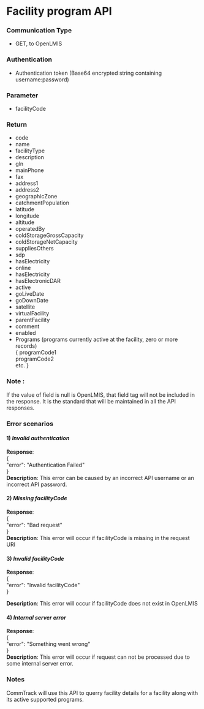 # Facility program API

### Communication Type

- GET, to OpenLMIS

### Authentication

- Authentication token (Base64 encrypted string containing username:password)

### Parameter

- facilityCode

### Return

- code
- name
- facilityType
- description
- gln
- mainPhone
- fax
- address1
- address2
- geographicZone
- catchmentPopulation
- latitude
- longitude
- altitude
- operatedBy
- coldStorageGrossCapacity
- coldStorageNetCapacity
- suppliesOthers
- sdp
- hasElectricity
- online
- hasElectricity
- hasElectronicDAR
- active
- goLiveDate
- goDownDate
- satellite
- virtualFacility
- parentFacility
- comment
- enabled
- Programs (programs currently active at the facility,  zero or more records)  
{   programCode1  
    programCode2  
    etc.  }   

### Note :   

If the value of field is null is OpenLMIS, that field tag will not be included in the response. It is the standard that will be maintained in all the API responses.

### Error scenarios

#### 1) *Invalid authentication*  
**Response**:    
{  
   "error": "Authentication Failed"  
}   
**Description**: This error can be caused by an incorrect API username or an incorrect API password.

#### 2) *Missing facilityCode*
**Response**:  
{    
   "error": "Bad request"    
}    
**Description**: This error will occur if facilityCode is missing in the request URl

#### 3) *Invalid facilityCode*
**Response**:  
{        
   "error": "Invalid facilityCode"      
}  
  
**Description**: This error will occur if facilityCode does not exist in OpenLMIS

#### 4) *Internal server error*
**Response**:  
{        
   "error": "Something went wrong"      
}  
**Description**: This error will occur if request can not be processed due to some internal server error.

### Notes

CommTrack will use this API to querry facility details for a facility along with its active supported programs. 

